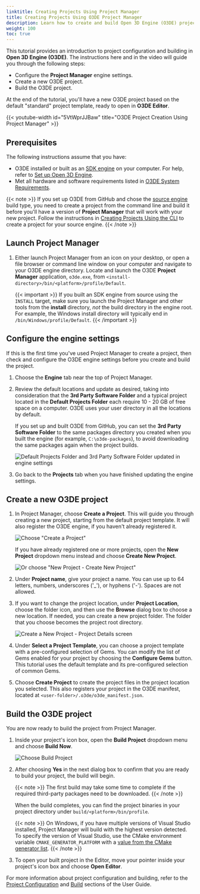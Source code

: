 ```yaml
---
linktitle: Creating Projects Using Project Manager
title: Creating Projects Using O3DE Project Manager
description: Learn how to create and build Open 3D Engine (O3DE) projects from the default project template using the Project Manager tool.
weight: 100
toc: true
---
```


This tutorial provides an introduction to project configuration and building in **Open 3D Engine (O3DE)**. The instructions here and in the video will guide you through the following steps:

* Configure the **Project Manager** engine settings.
* Create a new O3DE project.
* Build the O3DE project.

At the end of the tutorial, you'll have a new O3DE project based on the default "standard" project template, ready to open in **O3DE Editor**.

{{< youtube-width id="5VtWprJJBaw" title="O3DE Project Creation Using Project Manager" >}}

## Prerequisites

The following instructions assume that you have:

* O3DE installed or built as an [SDK engine](/docs/user-guide/appendix/glossary#sdk-engine) on your computer. For help, refer to [Set up Open 3D Engine](/docs/welcome-guide/setup).
* Met all hardware and software requirements listed in [O3DE System Requirements](/docs/welcome-guide/requirements).

{{< note >}}
If you set up O3DE from GitHub and chose the [source engine](/docs/user-guide/appendix/glossary#source-engine) build type, you need to create a project from the command line and build it before you'll have a version of **Project Manager** that will work with your new project. Follow the instructions in [Creating Projects Using the CLI](../creating-projects-using-cli) to create a project for your source engine.
{{< /note >}}

## Launch Project Manager

1. Either launch Project Manager from an icon on your desktop, or open a file browser or command line window on your computer and navigate to your O3DE engine directory. Locate and launch the O3DE **Project Manager** application, `o3de.exe`, from `<install-directory>/bin/<platform>/profile/Default`.

    {{< important >}}
If you built an SDK engine from source using the `INSTALL` target, make sure you launch the Project Manager and other tools from the **install** directory, _not_ the build directory in the engine root. For example, the Windows install directory will typically end in `/bin/Windows/profile/Default`.
    {{< /important >}}

## Configure the engine settings

If this is the first time you've used Project Manager to create a project, then check and configure the O3DE engine settings before you create and build the project.

1. Choose the **Engine** tab near the top of Project Manager.

1. Review the default locations and update as desired, taking into consideration that the **3rd Party Software Folder** and a typical project located in the **Default Projects Folder** each require 10 - 20 GB of free space on a computer. O3DE uses your user directory in all the locations by default.

    If you set up and built O3DE from GitHub, you can set the **3rd Party Software Folder** to the same packages directory you created when you built the engine (for example, `C:\o3de-packages`), to avoid downloading the same packages again when the project builds.

    ![Default Projects Folder and 3rd Party Software Folder updated in engine settings](/images/welcome-guide/project-manager-engine-settings-adjusted.png)

1. Go back to the **Projects** tab when you have finished updating the engine settings.

## Create a new O3DE project

1. In Project Manager, choose **Create a Project**. This will guide you through creating a new project, starting from the default project template. It will also register the O3DE engine, if you haven't already registered it.

    ![Choose "Create a Project"](/images/welcome-guide/project-manager-no-projects.png)

    If you have already registered one or more projects, open the **New Project** dropdown menu instead and choose **Create New Project**.

    ![Or choose "New Project - Create New Project"](/images/welcome-guide/project-manager-menu-create-new-project.png)

1. Under **Project name**, give your project a name. You can use up to 64 letters, numbers, underscores ('_'), or hyphens ('-'). Spaces are not allowed.

1. If you want to change the project location, under **Project Location**, choose the folder icon, and then use the **Browse** dialog box to choose a new location. If needed, you can create a new project folder. The folder that you choose becomes the project root directory.

    ![Create a New Project - Project Details screen](/images/welcome-guide/project-manager-create-project.png)

1. Under **Select a Project Template**, you can choose a project template with a pre-configured selection of Gems. You can modify the list of Gems enabled for your project by choosing the **Configure Gems** button. This tutorial uses the default template and its pre-configured selection of common Gems.

1. Choose **Create Project** to create the project files in the project location you selected. This also registers your project in the O3DE manifest, located at `<user-folder>/.o3de/o3de_manifest.json`.

## Build the O3DE project

You are now ready to build the project from Project Manager.

1. Inside your project's icon box, open the **Build Project** dropdown menu and choose **Build Now**.

    ![Choose Build Project](/images/welcome-guide/project-manager-build-project.png)

1. After choosing **Yes** in the next dialog box to confirm that you are ready to build your project, the build will begin.

    {{< note >}}
The first build may take some time to complete if the required third-party packages need to be downloaded.
    {{< /note >}}

    When the build completes, you can find the project binaries in your project directory under `build/<platform>/bin/profile`.
    
    {{< note >}}
On Windows, if you have multiple versions of Visual Studio installed, Project Manager will build with the highest version detected. To specify the version of Visual Studio, use the CMake environment variable `CMAKE_GENERATOR_PLATFORM` with a [value from the CMake generator list](https://cmake.org/cmake/help/latest/manual/cmake-generators.7.html#visual-studio-generators).
    {{< /note >}}

1. To open your built project in the Editor, move your pointer inside your project's icon box and choose **Open Editor**.

For more information about project configuration and building, refer to the [Project Configuration](/docs/user-guide/project-config) and [Build](/docs/user-guide/build) sections of the User Guide.
